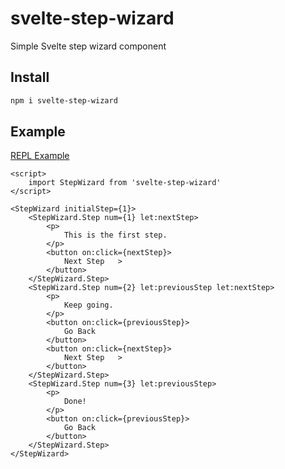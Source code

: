 # svelte-step-wizard

Simple Svelte step wizard component

## Install

```bash
npm i svelte-step-wizard
```

## Example

[REPL Example](https://svelte.dev/repl/e39c6f095d954ee38389253c31a82b4c?version=3.29.0)

```svelte
<script>
	import StepWizard from 'svelte-step-wizard'
</script>

<StepWizard initialStep={1}>
	<StepWizard.Step num={1} let:nextStep>
		<p>
			This is the first step.
		</p>
		<button on:click={nextStep}>
			Next Step	>
		</button>
	</StepWizard.Step>
	<StepWizard.Step num={2} let:previousStep let:nextStep>
		<p>
			Keep going.
		</p>
		<button on:click={previousStep}>
			Go Back
		</button>
		<button on:click={nextStep}>
			Next Step	>
		</button>
	</StepWizard.Step>
	<StepWizard.Step num={3} let:previousStep>
		<p>
			Done!
		</p>
		<button on:click={previousStep}>
			Go Back
		</button>
	</StepWizard.Step>
</StepWizard>
```

